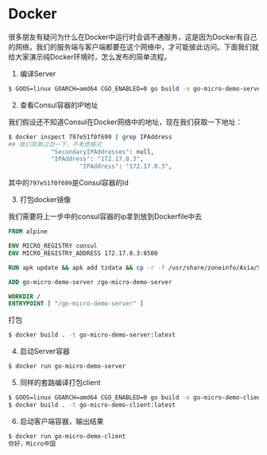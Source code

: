 # Docker

很多朋友有疑问为什么在Docker中运行时会调不通服务，这是因为Docker有自己的网络，我们的服务端与客户端都要在这个网络中，才可能彼此访问。下面我们就给大家演示纯Docker环境时，怎么发布的简单流程。


1. 编译Server

```bash
$ GOOS=linux GOARCH=amd64 CGO_ENABLED=0 go build -o go-micro-demo-server server.go
```

2. 查看Consul容器的IP地址

我们假设还不知道Consul在Docker网络中的地址，现在我们获取一下地址：

```bash
$ docker inspect 797e51f0f699 | grep IPAddress
## 我们简单过滤一下，不考虑格式
            "SecondaryIPAddresses": null,
            "IPAddress": "172.17.0.3",
                    "IPAddress": "172.17.0.3",

```

其中的`797e51f0f699`是Consul容器的id

3. 打包docker镜像

我们需要将上一步中的consul容器的ip拿到放到Dockerfile中去

```Dockerfile
FROM alpine

ENV MICRO_REGISTRY consul
ENV MICRO_REGISTRY_ADDRESS 172.17.0.3:8500

RUN apk update && apk add tzdata && cp -r -f /usr/share/zoneinfo/Asia/Shanghai /etc/localtime

ADD go-micro-demo-server /go-micro-demo-server

WORKDIR /
ENTRYPOINT [ "/go-micro-demo-server" ]
```

打包

```bash
$ docker build . -t go-micro-demo-server:latest
```

4. 启动Server容器

```bash
$ docker run go-micro-demo-server
```

5. 同样的套路编译打包client

```bash
$ GOOS=linux GOARCH=amd64 CGO_ENABLED=0 go build -o go-micro-demo-client client.go
$ docker build . -t go-micro-demo-client:latest
```

6. 启动客户端容器，输出结果

```bash
$ docker run go-micro-demo-client
你好，Micro中国
```

